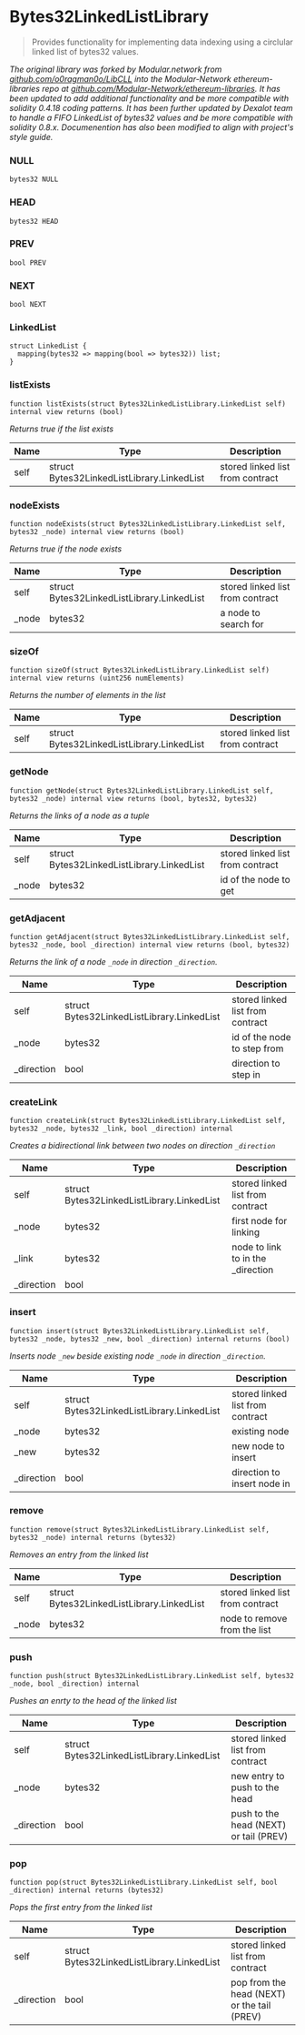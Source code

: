 # Bytes32LinkedListLibrary

> Provides functionality for implementing data indexing using a circlular linked list of bytes32 values.

_The original library was forked by Modular.network from
         [github.com/o0ragman0o/LibCLL](https://github.com/o0ragman0o/LibCLL)
         into the Modular-Network ethereum-libraries repo at
         [github.com/Modular-Network/ethereum-libraries](https://github.com/Modular-Network/ethereum-libraries).
         It has been updated to add additional functionality and be more compatible with solidity 0.4.18
         coding patterns.
    It has been further updated by Dexalot team to handle a FIFO LinkedList of bytes32 values and be more
         compatible with solidity 0.8.x. Documenention has also been modified to align with project's style guide._

### NULL

```solidity
bytes32 NULL
```

### HEAD

```solidity
bytes32 HEAD
```

### PREV

```solidity
bool PREV
```

### NEXT

```solidity
bool NEXT
```

### LinkedList

```solidity
struct LinkedList {
  mapping(bytes32 => mapping(bool => bytes32)) list;
}
```

### listExists

```solidity
function listExists(struct Bytes32LinkedListLibrary.LinkedList self) internal view returns (bool)
```

_Returns true if the list exists_

| Name | Type | Description |
| ---- | ---- | ----------- |
| self | struct Bytes32LinkedListLibrary.LinkedList | stored linked list from contract |

### nodeExists

```solidity
function nodeExists(struct Bytes32LinkedListLibrary.LinkedList self, bytes32 _node) internal view returns (bool)
```

_Returns true if the node exists_

| Name | Type | Description |
| ---- | ---- | ----------- |
| self | struct Bytes32LinkedListLibrary.LinkedList | stored linked list from contract |
| _node | bytes32 | a node to search for |

### sizeOf

```solidity
function sizeOf(struct Bytes32LinkedListLibrary.LinkedList self) internal view returns (uint256 numElements)
```

_Returns the number of elements in the list_

| Name | Type | Description |
| ---- | ---- | ----------- |
| self | struct Bytes32LinkedListLibrary.LinkedList | stored linked list from contract |

### getNode

```solidity
function getNode(struct Bytes32LinkedListLibrary.LinkedList self, bytes32 _node) internal view returns (bool, bytes32, bytes32)
```

_Returns the links of a node as a tuple_

| Name | Type | Description |
| ---- | ---- | ----------- |
| self | struct Bytes32LinkedListLibrary.LinkedList | stored linked list from contract |
| _node | bytes32 | id of the node to get |

### getAdjacent

```solidity
function getAdjacent(struct Bytes32LinkedListLibrary.LinkedList self, bytes32 _node, bool _direction) internal view returns (bool, bytes32)
```

_Returns the link of a node `_node` in direction `_direction`._

| Name | Type | Description |
| ---- | ---- | ----------- |
| self | struct Bytes32LinkedListLibrary.LinkedList | stored linked list from contract |
| _node | bytes32 | id of the node to step from |
| _direction | bool | direction to step in |

### createLink

```solidity
function createLink(struct Bytes32LinkedListLibrary.LinkedList self, bytes32 _node, bytes32 _link, bool _direction) internal
```

_Creates a bidirectional link between two nodes on direction `_direction`_

| Name | Type | Description |
| ---- | ---- | ----------- |
| self | struct Bytes32LinkedListLibrary.LinkedList | stored linked list from contract |
| _node | bytes32 | first node for linking |
| _link | bytes32 | node to link to in the _direction |
| _direction | bool |  |

### insert

```solidity
function insert(struct Bytes32LinkedListLibrary.LinkedList self, bytes32 _node, bytes32 _new, bool _direction) internal returns (bool)
```

_Inserts node `_new` beside existing node `_node` in direction `_direction`._

| Name | Type | Description |
| ---- | ---- | ----------- |
| self | struct Bytes32LinkedListLibrary.LinkedList | stored linked list from contract |
| _node | bytes32 | existing node |
| _new | bytes32 | new node to insert |
| _direction | bool | direction to insert node in |

### remove

```solidity
function remove(struct Bytes32LinkedListLibrary.LinkedList self, bytes32 _node) internal returns (bytes32)
```

_Removes an entry from the linked list_

| Name | Type | Description |
| ---- | ---- | ----------- |
| self | struct Bytes32LinkedListLibrary.LinkedList | stored linked list from contract |
| _node | bytes32 | node to remove from the list |

### push

```solidity
function push(struct Bytes32LinkedListLibrary.LinkedList self, bytes32 _node, bool _direction) internal
```

_Pushes an enrty to the head of the linked list_

| Name | Type | Description |
| ---- | ---- | ----------- |
| self | struct Bytes32LinkedListLibrary.LinkedList | stored linked list from contract |
| _node | bytes32 | new entry to push to the head |
| _direction | bool | push to the head (NEXT) or tail (PREV) |

### pop

```solidity
function pop(struct Bytes32LinkedListLibrary.LinkedList self, bool _direction) internal returns (bytes32)
```

_Pops the first entry from the linked list_

| Name | Type | Description |
| ---- | ---- | ----------- |
| self | struct Bytes32LinkedListLibrary.LinkedList | stored linked list from contract |
| _direction | bool | pop from the head (NEXT) or the tail (PREV) |
